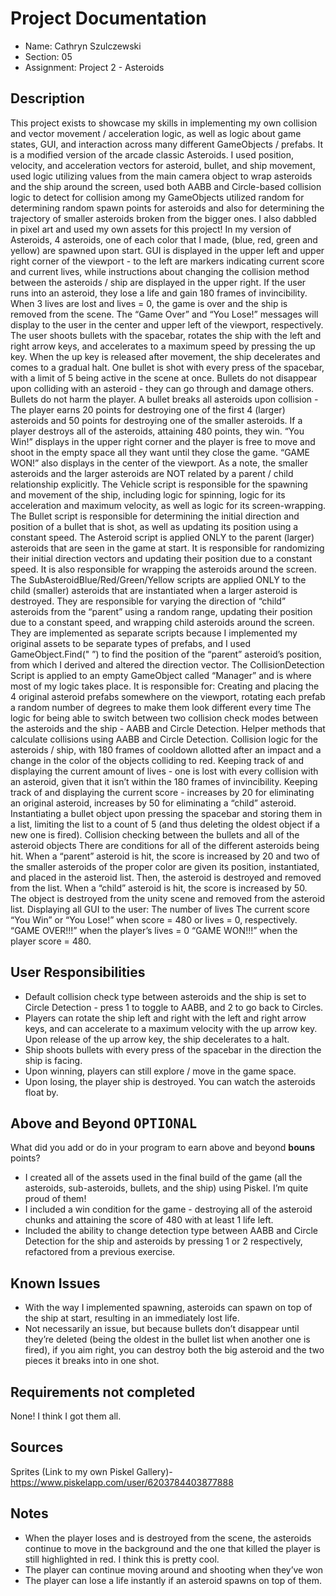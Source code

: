 # Project Documentation

-   Name: Cathryn Szulczewski
-   Section: 05
-   Assignment: Project 2 - Asteroids

## Description

This project exists to showcase my skills in implementing my own collision and vector movement / acceleration logic, as well as logic about game states, GUI, and interaction across many different GameObjects / prefabs. It is a modified version of the arcade classic Asteroids. I used position, velocity, and acceleration vectors for asteroid, bullet, and ship movement, used logic utilizing values from the main camera object to wrap asteroids and the ship around the screen, used both AABB and Circle-based collision logic to detect for collision among my GameObjects utilized random for determining random spawn points for asteroids and also for determining the trajectory of smaller asteroids broken from the bigger ones. I also dabbled in pixel art and used my own assets for this project!
	In my version of Asteroids, 4 asteroids, one of each color that I made, (blue, red, green and yellow) are spawned upon start. GUI is displayed in the upper left and upper right corner of the viewport - to the left are markers indicating current score and current lives, while instructions about changing the collision method between the asteroids / ship are displayed in the upper right.  If the user runs into an asteroid, they lose a life and gain 180 frames of invincibility. When 3 lives are lost and lives = 0, the game is over and the ship is removed from the scene. The “Game Over” and “You Lose!” messages will display to the user in the center and upper left of the viewport, respectively. 
	The user shoots bullets with the spacebar, rotates the ship with the left and right arrow keys, and accelerates to a maximum speed by pressing the up key. When the up key is released after movement, the ship decelerates and comes to a gradual halt. One bullet is shot with every press of the spacebar, with a limit of 5 being active in the scene at once. Bullets do not disappear upon colliding with an asteroid - they can go through and damage others. Bullets do not harm the player. A bullet breaks all asteroids upon collision - The player earns 20 points for destroying one of the first 4 (larger) asteroids and 50 points for destroying one of the smaller asteroids. If a player destroys all of the asteroids, attaining 480 points, they win. “You Win!” displays in the upper right corner and the player is free to move and shoot in the empty space all they want until they close the game. “GAME WON!” also displays in the center of the viewport.
	As a note, the smaller asteroids and the larger asteroids are NOT related by a parent /  child relationship explicitly.
	The Vehicle script is responsible for the spawning and movement of the ship, including logic for spinning, logic for its acceleration and maximum velocity, as well as logic for its screen-wrapping. 
	The Bullet script is responsible for determining the initial direction and position of a bullet that is shot, as well as updating its position using a constant speed.
	The Asteroid script is applied ONLY to the parent (larger) asteroids that are seen in the game at start. It is responsible for randomizing their initial direction vectors and updating their position due to a constant speed. It is also responsible for wrapping the asteroids around the screen.
	The SubAsteroidBlue/Red/Green/Yellow scripts are applied ONLY to the child (smaller) asteroids that are instantiated when a larger asteroid is destroyed. They are responsible for varying the direction of “child” asteroids from the “parent” using a random range, updating their position due to a constant speed, and wrapping child asteroids around the screen. They are implemented as separate scripts because I implemented my original assets to be separate types of prefabs, and I used GameObject.Find(" ”) to find the position of the “parent” asteroid’s position, from which I derived and altered the direction vector.
	The CollisionDetection Script is applied to an empty GameObject called “Manager” and is where most of my logic takes place. It is responsible for:
Creating and placing the 4 original asteroid prefabs somewhere on the viewport, rotating each prefab a random number of degrees to make them look different every time
The logic for being able to switch between two collision check modes between the asteroids and the ship - AABB and Circle Detection.
Helper methods that calculate collisions using AABB and Circle Detection.
Collision logic for the asteroids / ship, with 180 frames of cooldown allotted after an impact and a change in the color of the objects colliding to red.
Keeping track of and displaying the current amount of lives - one is lost with every collision with an asteroid, given that it isn’t within the 180 frames of invincibility.
Keeping track of and displaying the current score - increases by 20 for eliminating an original asteroid, increases by 50 for eliminating a “child” asteroid.
Instantiating a bullet object upon pressing the spacebar and storing them in a list, limiting the list to a count of 5 (and thus deleting the oldest object if a new one is fired).
Collision checking between the bullets and all of the asteroid objects
There are conditions for all of the different asteroids being hit.
When a “parent” asteroid is hit, the score is increased by 20 and two of the smaller asteroids of the proper color are given its position, instantiated, and placed in the asteroid list. Then, the asteroid is destroyed and removed from the list.
When a “child” asteroid is hit, the score is increased by 50. The object is destroyed from the unity scene and removed from the asteroid list.
Displaying all GUI to the user:
The number of lives
The current score
“You Win” or “You Lose!” when score = 480 or lives = 0, respectively.
“GAME OVER!!!” when the player’s lives = 0
“GAME WON!!!” when the player score = 480.

## User Responsibilities

 - Default collision check type between asteroids and the ship is set to Circle Detection - press 1 to toggle to AABB, and 2 to go back to Circles.
 - Players can rotate the ship left and right with the left and right arrow keys, and can accelerate to a maximum velocity with the up arrow key. Upon release of the up arrow          key, the ship decelerates to a halt.
 - Ship shoots bullets with every press of the spacebar in the direction the ship is facing.
 - Upon winning, players can still explore / move in the game space.
 - Upon losing, the player ship is destroyed. You can watch the asteroids float by.


## Above and Beyond <kbd>OPTIONAL</kbd>

What did you add or do in your program to earn above and beyond **bouns** points?

 - I created all of the assets used in the final build of the game (all the asteroids, sub-asteroids, bullets, and the ship) using Piskel. I’m quite proud of them!
 - I included a win condition for the game - destroying all of the asteroid chunks and attaining the score of 480 with at least 1 life left.
 - Included the ability to change detection type between AABB and Circle Detection for the ship and asteroids by pressing 1 or 2 respectively, refactored from a previous                exercise.

## Known Issues

 - With the way I implemented spawning, asteroids can spawn on top of the ship at start, resulting in an immediately lost life. 
 - Not necessarily an issue, but because bullets don’t disappear until they’re deleted (being the oldest in the bullet list when another one is fired), if you aim right, you can        destroy both the big asteroid and the two pieces it breaks into in one shot.


## Requirements not completed

None! I think I got them all.

## Sources

Sprites (Link to my own Piskel Gallery)-
https://www.piskelapp.com/user/6203784403877888


## Notes

 - When the player loses and is destroyed from the scene, the asteroids continue to move in the background and the one that killed the player is still highlighted in red. I           think this is pretty cool.
 - The player can continue moving around and shooting when they’ve won
 - The player can lose a life instantly if an asteroid spawns on top of them.

